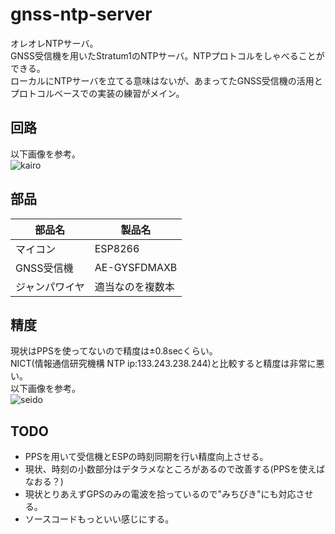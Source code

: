 # gnss-ntp-server
オレオレNTPサーバ。  
GNSS受信機を用いたStratum1のNTPサーバ。NTPプロトコルをしゃべることができる。     
ローカルにNTPサーバを立てる意味はないが、あまってたGNSS受信機の活用とプロトコルベースでの実装の練習がメイン。    

## 回路
以下画像を参考。  
![kairo](https://user-images.githubusercontent.com/54818379/103334818-347c5980-4ab6-11eb-9495-a569ea9c970e.png)


## 部品

|  部品名  | 製品名   |
| ---- | ---- |
|  マイコン  |  ESP8266  |
|  GNSS受信機  |  AE-GYSFDMAXB  |
|  ジャンパワイヤ  |  適当なのを複数本  |

## 精度
現状はPPSを使ってないので精度は±0.8secくらい。  
NICT(情報通信研究機構 NTP ip:133.243.238.244)と比較すると精度は非常に悪い。  
以下画像を参考。  
![seido](https://user-images.githubusercontent.com/54818379/103334660-8d97bd80-4ab5-11eb-9c6a-0cf0fb756355.png)

## TODO
- PPSを用いて受信機とESPの時刻同期を行い精度向上させる。
- 現状、時刻の小数部分はデタラメなところがあるので改善する(PPSを使えばなおる？)
- 現状とりあえずGPSのみの電波を拾っているので"みちびき"にも対応させる。
- ソースコードもっといい感じにする。


